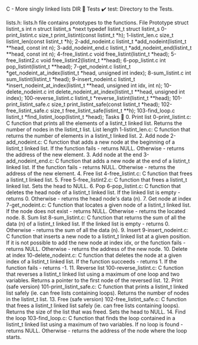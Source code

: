 C - More singly linked lists DIR 📁 Tests ✔️ test: Directory to the Tests.

lists.h: lists.h file contains prototypes to the functions.
File Prototype struct listint_s int n struct listint_s *next typedef listint_t struct listint_s 0-print_listint.c size_t print_listint(const listint_t *h); 1-listint_len.c size_t listint_len(const listint_t *h); 2-add_nodeint.c listint_t *add_nodeint(listint_t **head, const int n); 3-add_nodeint_end.c listint_t *add_nodeint_end(listint_t **head, const int n); 4-free_listint.c void free_listint(listint_t *head); 5-free_listint2.c void free_listint2(listint_t **head); 6-pop_listint.c int pop_listint(listint_t **head); 7-get_nodeint.c listint_t *get_nodeint_at_index(listint_t *head, unsigned int index); 8-sum_listint.c int sum_listint(listint_t *head); 9-insert_nodeint.c listint_t *insert_nodeint_at_index(listint_t **head, unsigned int idx, int n); 10-delete_nodeint.c int delete_nodeint_at_index(listint_t **head, unsigned int index); 100-reverse_listint.c listint_t *reverse_listint(listint_t **head); 101-print_listint_safe.c size_t print_listint_safe(const listint_t *head); 102-free_listint_safe.c size_t free_listint_safe(listint_t **h); 103-find_loop.c listint_t *find_listint_loop(listint_t *head); Tasks 📃 0. Print list
0-print_listint.c: C function that prints all the elements of a listint_t linked list. Returns the number of nodes in the listint_t list.
List length
1-listint_len.c: C function that returns the number of elements in a listint_t linked list. 2. Add node
2-add_nodeint.c: C function that adds a new node at the beginning of a listint_t linked list. If the function fails - returns NULL. Otherwise - returns the address of the new element. 3. Add node at the end
3-add_nodeint_end.c: C function that adds a new node at the end of a listint_t linked list. If the function fails - returns NULL. Otherwise - returns the address of the new element. 4. Free list
4-free_listint.c: C function that frees a listint_t linked list. 5. Free
5-free_listint2.c: C function that frees a listint_t linked list. Sets the head to NULL. 6. Pop
6-pop_listint.c: C function that deletes the head node of a listint_t linked list. If the linked list is empty - returns 0. Otherwise - returns the head node's data (n). 7. Get node at index
7-get_nodeint.c: C function that locates a given node of a listint_t linked list. If the node does not exist - returns NULL. Otherwise - returns the located node. 8. Sum list
8-sum_listint.c: C function that returns the sum of all the data (n) of a listint_t linked list. If the linked list is empty - returns 0. Otherwise - returns the sum of all the data (n). 9. Insert
9-insert_nodeint.c: C function that inserts a new node to a listint_t linked list at a given position. If it is not possible to add the new node at index idx, or the function fails - returns NULL. Otherwise - returns the address of the new node. 10. Delete at index
10-delete_nodeint.c: C function that deletes the node at a given index of a listint_t linked list. If the function succeeds - returns 1. If the function fails - returns -1. 11. Reverse list
100-reverse_listint.c: C function that reverses a listint_t linked list using a maximum of one loop and two variables. Returns a pointer to the first node of the reversed list. 12. Print (safe version)
101-print_listint_safe.c: C function that prints a listint_t linked list safely (ie. can free lists containing loops). Returns the number of nodes in the listint_t list. 13. Free (safe version)
102-free_listint_safe.c: C function that frees a listint_t linked list safely (ie. can free lists containing loops). Returns the size of the list that was freed. Sets the head to NULL. 14. Find the loop
103-find_loop.c: C function that finds the loop contained in a listint_t linked list using a maximum of two variables. If no loop is found - returns NULL. Otherwise - returns the address of the node where the loop starts.

